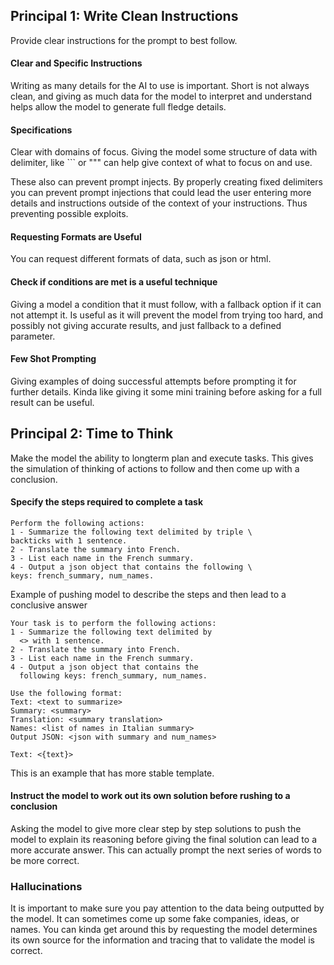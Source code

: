 ## Principal 1: Write Clean Instructions
Provide clear instructions for the prompt to best follow.

#### Clear and Specific Instructions
Writing as many details for the AI to use is important. Short is not always clean, and giving as much data for the model to interpret and understand helps allow the model to generate full fledge details. 

#### Specifications
Clear with domains of focus. Giving the model some structure of data with delimiter, like \`\`\` or """ can help give context of what to focus on and use.

These also can prevent prompt injects. By properly creating fixed delimiters you can prevent prompt injections that could lead the user entering more details and instructions outside of the context of your instructions. Thus preventing possible exploits. 

#### Requesting Formats are Useful
You can request different formats of data, such as json or html. 

#### Check if conditions are met is a useful technique
Giving a model a condition that it must follow, with a fallback option if it can not attempt it. Is useful as it will prevent the model from trying too hard, and possibly not giving accurate results, and just fallback to a defined parameter. 

#### Few Shot Prompting
Giving examples of doing successful attempts before prompting it for further details. Kinda like giving it some mini training before asking for a full result can be useful.

## Principal 2: Time to Think
Make the model the ability to longterm plan and execute tasks. This gives the simulation of thinking of actions to follow and then come up with a conclusion.

#### Specify the steps required to complete a task
```
Perform the following actions: 
1 - Summarize the following text delimited by triple \
backticks with 1 sentence.
2 - Translate the summary into French.
3 - List each name in the French summary.
4 - Output a json object that contains the following \
keys: french_summary, num_names.
```
Example of pushing model to describe the steps and then lead to a conclusive answer

```
Your task is to perform the following actions: 
1 - Summarize the following text delimited by 
  <> with 1 sentence.
2 - Translate the summary into French.
3 - List each name in the French summary.
4 - Output a json object that contains the 
  following keys: french_summary, num_names.

Use the following format:
Text: <text to summarize>
Summary: <summary>
Translation: <summary translation>
Names: <list of names in Italian summary>
Output JSON: <json with summary and num_names>

Text: <{text}>
```
This is an example that has more stable template. 
#### Instruct the model to work out its own solution before rushing to a conclusion
Asking the model to give more clear step by step solutions to push the model to explain its reasoning before giving the final solution can lead to a more accurate answer. This can actually prompt the next series of words to be more correct.

### Hallucinations 
It is important to make sure you pay attention to the data being outputted by the model. It can sometimes come up some fake companies, ideas, or names. You can kinda get around this by requesting the model determines its own source for the information and tracing that to validate the model is correct. 

